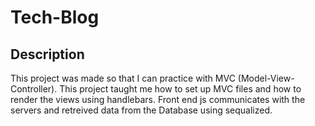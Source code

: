 # Tech-Blog

## Description

This project was made so that I can practice with MVC (Model-View-Controller). This project taught me how to set up MVC files and how to render the views using handlebars.
Front end js communicates with the servers and retreived data from the Database using sequalized.
